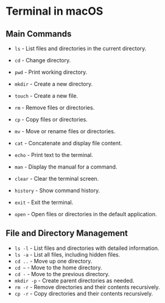 # Terminal in macOS

## Main Commands
- `ls` - List files and directories in the current directory.
- `cd` - Change directory.
- `pwd` - Print working directory.
- `mkdir` - Create a new directory.
- `touch` - Create a new file.
- `rm` - Remove files or directories.
- `cp` - Copy files or directories.
- `mv` - Move or rename files or directories.
- `cat` - Concatenate and display file content.
- `echo` - Print text to the terminal.
- `man` - Display the manual for a command.

- `clear` - Clear the terminal screen.
- `history` - Show command history.
- `exit` - Exit the terminal.
- `open` - Open files or directories in the default application.

## File and Directory Management
- `ls -l` - List files and directories with detailed information.
- `ls -a` - List all files, including hidden files.
- `cd ..` - Move up one directory.
- `cd ~` - Move to the home directory.
- `cd -` - Move to the previous directory.
- `mkdir -p` - Create parent directories as needed.
- `rm -r` - Remove directories and their contents recursively.
- `cp -r` - Copy directories and their contents recursively.